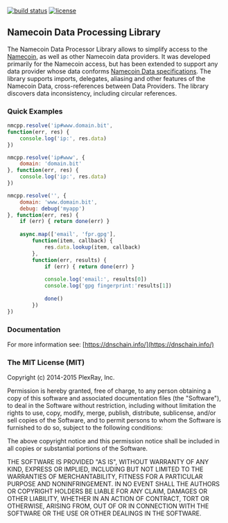 [![build status](https://travis-ci.org/PlexRay/nmcpp.svg)](https://travis-ci.org/PlexRay/nmcpp)
[![license](https://img.shields.io/badge/license-MIT-blue.svg)](https://raw.githubusercontent.com/PlexRay/nmcpp/master/LICENSE)

## Namecoin Data Processing Library

The Namecoin Data Processor Library allows to simplify access to the 
[Namecoin](http://namecoin.info), as well as other Namecoin data
providers. It was developed primarily for the Namecoin access, but has been 
extended to support any data provider whose data conforms 
[Namecoin Data specifications](http://dot-bit.org/Namespace:Domain_names_v2.0). 
The library supports imports, delegates, aliasing and other features of the Namecoin Data, 
cross-references between Data Providers. The library discovers data inconsistency, 
including circular references.

### Quick Examples

```js
nmcpp.resolve('ip#www.domain.bit',
function(err, res) {
    console.log('ip:', res.data)
})
```

```js
nmcpp.resolve('ip#www', {
    domain: 'domain.bit'
}, function(err, res) {
    console.log('ip:', res.data)
})
```

```js
nmcpp.resolve('', {
    domain: 'www.domain.bit',
    debug: debug('myapp')
}, function(err, res) {
    if (err) { return done(err) }
    
    async.map(['email', 'fpr.gpg'], 
        function(item, callback) {
            res.data.lookup(item, callback)
        },
        function(err, results) {
            if (err) { return done(err) }
            
            console.log('email:', results[0])
            console.log('gpg fingerprint:'results[1])
            
            done()
        })
})
```

### Documentation

For more information see: [https://dnschain.info/](https://dnschain.info/)

### The MIT License (MIT)

Copyright (c) 2014-2015 PlexRay, Inc.

Permission is hereby granted, free of charge, to any person obtaining a copy
of this software and associated documentation files (the "Software"), to deal
in the Software without restriction, including without limitation the rights
to use, copy, modify, merge, publish, distribute, sublicense, and/or sell
copies of the Software, and to permit persons to whom the Software is
furnished to do so, subject to the following conditions:

The above copyright notice and this permission notice shall be included in all
copies or substantial portions of the Software.

THE SOFTWARE IS PROVIDED "AS IS", WITHOUT WARRANTY OF ANY KIND, EXPRESS OR
IMPLIED, INCLUDING BUT NOT LIMITED TO THE WARRANTIES OF MERCHANTABILITY,
FITNESS FOR A PARTICULAR PURPOSE AND NONINFRINGEMENT. IN NO EVENT SHALL THE
AUTHORS OR COPYRIGHT HOLDERS BE LIABLE FOR ANY CLAIM, DAMAGES OR OTHER
LIABILITY, WHETHER IN AN ACTION OF CONTRACT, TORT OR OTHERWISE, ARISING FROM,
OUT OF OR IN CONNECTION WITH THE SOFTWARE OR THE USE OR OTHER DEALINGS IN THE
SOFTWARE.